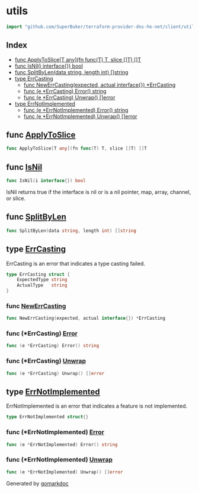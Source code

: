 <!-- Code generated by gomarkdoc. DO NOT EDIT -->

# utils

```go
import "github.com/SuperBuker/terraform-provider-dns-he-net/client/utils"
```

## Index

- [func ApplyToSlice[T any](fn func(T) T, slice []T) []T](<#func-applytoslice>)
- [func IsNil(i interface{}) bool](<#func-isnil>)
- [func SplitByLen(data string, length int) []string](<#func-splitbylen>)
- [type ErrCasting](<#type-errcasting>)
  - [func NewErrCasting(expected, actual interface{}) *ErrCasting](<#func-newerrcasting>)
  - [func (e *ErrCasting) Error() string](<#func-errcasting-error>)
  - [func (e *ErrCasting) Unwrap() []error](<#func-errcasting-unwrap>)
- [type ErrNotImplemented](<#type-errnotimplemented>)
  - [func (e *ErrNotImplemented) Error() string](<#func-errnotimplemented-error>)
  - [func (e *ErrNotImplemented) Unwrap() []error](<#func-errnotimplemented-unwrap>)


## func [ApplyToSlice](<https://github.com/SuperBuker/terraform-provider-dns-he-net/tree/master/common/client/utils/blob/master/client/utils/slice.go#L3>)

```go
func ApplyToSlice[T any](fn func(T) T, slice []T) []T
```

## func [IsNil](<https://github.com/SuperBuker/terraform-provider-dns-he-net/tree/master/common/client/utils/blob/master/client/utils/nil.go#L6>)

```go
func IsNil(i interface{}) bool
```

IsNil returns true if the interface is nil or is a nil pointer, map, array, channel, or slice.

## func [SplitByLen](<https://github.com/SuperBuker/terraform-provider-dns-he-net/tree/master/common/client/utils/blob/master/client/utils/strings.go#L3>)

```go
func SplitByLen(data string, length int) []string
```

## type [ErrCasting](<https://github.com/SuperBuker/terraform-provider-dns-he-net/tree/master/common/client/utils/blob/master/client/utils/errors.go#L17-L20>)

ErrCasting is an error that indicates a type casting failed.

```go
type ErrCasting struct {
    ExpectedType string
    ActualType   string
}
```

### func [NewErrCasting](<https://github.com/SuperBuker/terraform-provider-dns-he-net/tree/master/common/client/utils/blob/master/client/utils/errors.go#L30>)

```go
func NewErrCasting(expected, actual interface{}) *ErrCasting
```

### func \(\*ErrCasting\) [Error](<https://github.com/SuperBuker/terraform-provider-dns-he-net/tree/master/common/client/utils/blob/master/client/utils/errors.go#L22>)

```go
func (e *ErrCasting) Error() string
```

### func \(\*ErrCasting\) [Unwrap](<https://github.com/SuperBuker/terraform-provider-dns-he-net/tree/master/common/client/utils/blob/master/client/utils/errors.go#L26>)

```go
func (e *ErrCasting) Unwrap() []error
```

## type [ErrNotImplemented](<https://github.com/SuperBuker/terraform-provider-dns-he-net/tree/master/common/client/utils/blob/master/client/utils/errors.go#L6>)

ErrNotImplemented is an error that indicates a feature is not implemented.

```go
type ErrNotImplemented struct{}
```

### func \(\*ErrNotImplemented\) [Error](<https://github.com/SuperBuker/terraform-provider-dns-he-net/tree/master/common/client/utils/blob/master/client/utils/errors.go#L8>)

```go
func (e *ErrNotImplemented) Error() string
```

### func \(\*ErrNotImplemented\) [Unwrap](<https://github.com/SuperBuker/terraform-provider-dns-he-net/tree/master/common/client/utils/blob/master/client/utils/errors.go#L12>)

```go
func (e *ErrNotImplemented) Unwrap() []error
```



Generated by [gomarkdoc](<https://github.com/princjef/gomarkdoc>)
